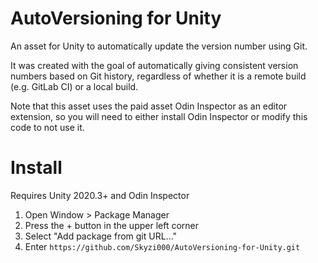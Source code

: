 # AutoVersioning for Unity

An asset for Unity to automatically update the version number using Git.

It was created with the goal of automatically giving consistent version numbers based on Git history, regardless of whether it is a remote build (e.g. GitLab CI) or a local build.

Note that this asset uses the paid asset Odin Inspector as an editor extension, so you will need to either install Odin Inspector or modify this code to not use it.

# Install
Requires Unity 2020.3+ and Odin Inspector

1. Open Window > Package Manager
2. Press the + button in the upper left corner
3. Select "Add package from git URL..."
4. Enter `https://github.com/Skyzi000/AutoVersioning-for-Unity.git`
